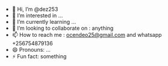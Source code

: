 - 👋 Hi, I’m @dez253
- 👀 I’m interested in ...
- 🌱 I’m currently learning ...
- 💞️ I’m looking to collaborate on : anything 
- 📫 How to reach me : ocendeo25@gmail.com and whatsapp +256754879136
- 😄 Pronouns: ...
- ⚡ Fun fact: something

<!---
dez253/dez253 is a ✨ special ✨ repository because its `README.md` (this file) appears on your GitHub profile.
You can click the Preview link to take a look at your changes.
--->
